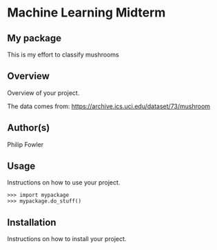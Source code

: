 # Machine Learning Midterm

## My package
This is my effort to classify mushrooms

## Overview
Overview of your project.

The data comes from: https://archive.ics.uci.edu/dataset/73/mushroom 

## Author(s)
Philip Fowler

## Usage
Instructions on how to use your project.
```python3
>>> import mypackage
>>> mypackage.do_stuff()
```
            
## Installation
Instructions on how to install your project.
